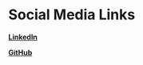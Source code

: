 # Social Media Links

**[LinkedIn](https://www.linkedin.com/in/seth-palkki-1b390b217/)**

**[GitHub](https://github.com/EmperorPalkkitine)**
